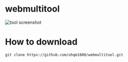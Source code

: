 # webmultitool
![tool screenshot](https://i.imgur.com/JsCJVaA.png)
# How to download
`git clone https://github.com/uhqm1000/webmultitool.git`

